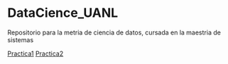 # DataCience_UANL
Repositorio para la metria de ciencia de datos, cursada en la maestria de sistemas

[Practica1](https://nbviewer.jupyter.org/github/alan-arnoldo-alcantar/DataScience_UANL/blob/master/p1/practica1.ipynb)
[Practica2](https://nbviewer.jupyter.org/github/alan-arnoldo-alcantar/DataScience_UANL/blob/master/p2/practica2.ipynb)
